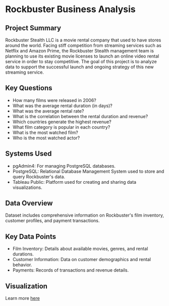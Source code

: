 # Rockbuster Business Analysis
## Project Summary
Rockbuster Stealth LLC is a movie rental company that used to have stores around the world. Facing stiff competition from streaming services such as Netflix and Amazon Prime, the Rockbuster Stealth management team is planning to use its existing movie licenses to launch an online video rental service in order to stay competitive. The goal of this project is to analyze data to support the successful launch and ongoing strategy of this new streaming service. 
## Key Questions
* How many films were released in 2006?
* What was the average rental duration (in days)?
* What was the average rental rate?
* What is the correlation between the rental duration and revenue?
* Which countries generate the highest revenue?
* What film category is popular in each country?
* What is the most watched film?
* Who is the most watched actor?
## Systems Used
* pgAdmin4: For managing PostgreSQL databases.
* PostgreSQL: Relational Database Management System used to store and query Rockbuster's data.
* Tableau Public: Platform used for creating and sharing data visualizations.
## Data Overview
Dataset includes comprehensive information on Rockbuster's film inventory, customer profiles, and payment transactions.
## Key Data Points
* Film Inventory: Details about available movies, genres, and rental durations.
* Customer Information: Data on customer demographics and rental behavior.
* Payments: Records of transactions and revenue details.
## Visualization
Learn more [here](https://public.tableau.com/app/profile/kareemah.ashiru/viz/RockbusterData_17271876442120/FilmCategories)
